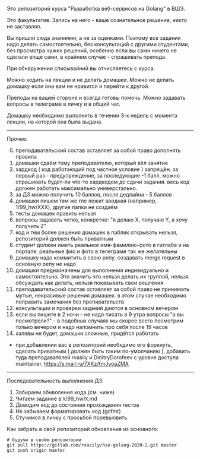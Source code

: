 Это репозиторий курса "Разработка веб-сервисов на Golang" в ВШЭ.

Это факультатив. Запись на него - ваше сознательное решение, никто не заставлял.

Вы пришли сюда знаниями, а не за оценками. Поэтому все задания надо делать самостоятельно, без консультаций с другими студентами, без просмотра чужих решений, особенно если вы сами ничего не сделали епще сами, в крайнем случае - спрашивать препода.

При обнаружении списывайний вы отчисляетесь с курса.

Можно ходить на лекции и не делать домашки. Можно не делать домашку если она вам не нравится и перейти к другой.

Преподы на вашей стороне и всегда готовы помочь. Можно задавать вопросы в телеграме в личку и в общий чат.

Домашку необходимо выполнить в течении 3-х недель с момента лекции, на которой она была выдана.

-----

Прочее:

0. преподавательский состав оставляет за собой право дополнять правила
1. домашки сдаём тому преподавателю, который вёл занятие
2. хардкод ( код работающий под частное условие ) запрещён. за первый раз - предупреждение, за последующие -1 балл. можно спрашивать будет-ли что-то хардкодом до сдачи задания. весь код должен работать максимально универстально.
3. за ДЗ можно получить 10 баллов, после дедлайна - 5 баллов
4. домашки пишем там же гле лежит вводная (например, 1/99_hw/XXX), другие папки не создаём
5. тесты домашек править нельзя
6. вопросы задавать четко, конкретно: "я делаю Х, получаю Y, а хочу получить Z"
7. код и тем более решения домашек в паблик открывать нельзя, репозиторий должен быть приватным
8. студент должен иметь реальное имя-фамилию-фото в гитлабе и на портале. реальные фио и фото в телеграме так же желательны
9. домашку надо коммитить в свою репу, создавать merge request в основную репу не надо
10. домашки предназначены для выполнения индивидуально и самостоятельно. Это значить что нельзя делать их группой, нельзя обсуждать как делать, нельзя показывать свои решгения.
11. преподавательский состав оставляет за собой право не принимать мутые, некрасивые решения домашек. в этом случае необходимо поправить замечания без препирательств
12. консультации и проверки заданий даются в основном вечером
13. если вы пишите в 2 ночи - не надо писать в 9 утра вопросы "а вы посмотрели?" - в подобных случаях мы скорее всего посмотрим только вечером и надо напомнить про себя после 19 часов
14. халявы не будет, домашки сложные, придётся работать

* при добавлении вас в репозиторий необхдимо его форкнуть, сделать приватным ( должен быть таким по-умолчанию ), добавить туда преподавателей rvasily и DmitryDorofeev с уровне доступа maintainer. https://s.mail.ru/7XKz/fmJyoaZMA

-----

Последовательность выполнения ДЗ:
1. Забираем обнволения кода (см. ниже)
2. Читаем задание в `X`/99_hw/`X`.md
3. Доводим код до состояния прохождения тестов
4. Не забываем форматировать код (gofmt)
5. Стучимся в личку с просьбой поревьювить

Как забрать в свой репозиторий обновления из основного:
```
# будучи в своём репозитории
git pull https://gitlab.com/rvasily/hse-golang-2020-2.git master
git push origin master
```
